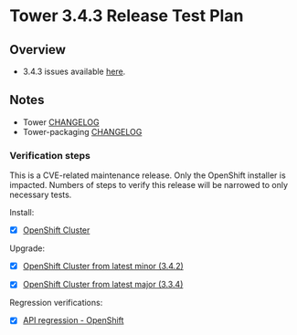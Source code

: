 # Tower 3.4.3 Release Test Plan

## Overview

* 3.4.3 issues available [here](https://github.com/ansible/tower/issues?q=is%3Aissue+milestone%3Arelease_3.4.3).


## Notes

* Tower [CHANGELOG](https://github.com/ansible/tower/compare/release_3.4.2...release_3.4.3)
* Tower-packaging [CHANGELOG](https://github.com/ansible/tower-packaging/compare/release_3.4.2...release_3.4.3)


### Verification steps

This is a CVE-related maintenance release. Only the OpenShift installer is impacted.
Numbers of steps to verify this release will be narrowed to only necessary tests.

Install:

  * [x] [OpenShift Cluster](http://jenkins.ansible.eng.rdu2.redhat.com/view/Tower/job/Test_Tower_OpenShift_Deploy/565/)


Upgrade:

  * [x] [OpenShift Cluster from latest minor (3.4.2)](http://jenkins.ansible.eng.rdu2.redhat.com/job/Test_Tower_OpenShift_Upgrade/36)
  * [x] [OpenShift Cluster from latest major (3.3.4)](http://jenkins.ansible.eng.rdu2.redhat.com/job/Test_Tower_OpenShift_Upgrade/37)


Regression verifications:

  * [x] [API regression - OpenShift](http://jenkins.ansible.eng.rdu2.redhat.com/job/Test_Tower_OpenShift_Integration/447/)
